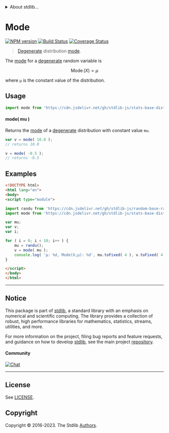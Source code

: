 <!--

@license Apache-2.0

Copyright (c) 2018 The Stdlib Authors.

Licensed under the Apache License, Version 2.0 (the "License");
you may not use this file except in compliance with the License.
You may obtain a copy of the License at

   http://www.apache.org/licenses/LICENSE-2.0

Unless required by applicable law or agreed to in writing, software
distributed under the License is distributed on an "AS IS" BASIS,
WITHOUT WARRANTIES OR CONDITIONS OF ANY KIND, either express or implied.
See the License for the specific language governing permissions and
limitations under the License.

-->


<details>
  <summary>
    About stdlib...
  </summary>
  <p>We believe in a future in which the web is a preferred environment for numerical computation. To help realize this future, we've built stdlib. stdlib is a standard library, with an emphasis on numerical and scientific computation, written in JavaScript (and C) for execution in browsers and in Node.js.</p>
  <p>The library is fully decomposable, being architected in such a way that you can swap out and mix and match APIs and functionality to cater to your exact preferences and use cases.</p>
  <p>When you use stdlib, you can be absolutely certain that you are using the most thorough, rigorous, well-written, studied, documented, tested, measured, and high-quality code out there.</p>
  <p>To join us in bringing numerical computing to the web, get started by checking us out on <a href="https://github.com/stdlib-js/stdlib">GitHub</a>, and please consider <a href="https://opencollective.com/stdlib">financially supporting stdlib</a>. We greatly appreciate your continued support!</p>
</details>

# Mode

[![NPM version][npm-image]][npm-url] [![Build Status][test-image]][test-url] [![Coverage Status][coverage-image]][coverage-url] <!-- [![dependencies][dependencies-image]][dependencies-url] -->

> [Degenerate][degenerate-distribution] distribution [mode][mode].

<!-- Section to include introductory text. Make sure to keep an empty line after the intro `section` element and another before the `/section` close. -->

<section class="intro">

The [mode][mode] for a [degenerate][degenerate-distribution] random variable is

<!-- <equation class="equation" label="eq:degenerate_mode" align="center" raw="\operatorname{Mode}\left( X \right) = \mu" alt="Mode for a degenerate distribution."> -->

```math
\mathop{\mathrm{Mode}}\left( X \right) = \mu
```

<!-- <div class="equation" align="center" data-raw-text="\operatorname{Mode}\left( X \right) = \mu" data-equation="eq:degenerate_mode">
    <img src="https://cdn.jsdelivr.net/gh/stdlib-js/stdlib@e1fbdee688c5409e4cc6b0cd06d90b1cd2abd67c/lib/node_modules/@stdlib/stats/base/dists/degenerate/mode/docs/img/equation_degenerate_mode.svg" alt="Mode for a degenerate distribution.">
    <br>
</div> -->

<!-- </equation> -->

where `μ` is the constant value of the distribution.

</section>

<!-- /.intro -->

<!-- Package usage documentation. -->



<section class="usage">

## Usage

```javascript
import mode from 'https://cdn.jsdelivr.net/gh/stdlib-js/stats-base-dists-degenerate-mode@v0.1.0-esm/index.mjs';
```

#### mode( mu )

Returns the [mode][mode] of a [degenerate][degenerate-distribution] distribution with constant value `mu`.

```javascript
var v = mode( 10.0 );
// returns 10.0

v = mode( -0.5 );
// returns -0.5
```

</section>

<!-- /.usage -->

<!-- Package usage notes. Make sure to keep an empty line after the `section` element and another before the `/section` close. -->

<section class="notes">

</section>

<!-- /.notes -->

<!-- Package usage examples. -->

<section class="examples">

## Examples

<!-- eslint no-undef: "error" -->

```html
<!DOCTYPE html>
<html lang="en">
<body>
<script type="module">

import randu from 'https://cdn.jsdelivr.net/gh/stdlib-js/random-base-randu@esm/index.mjs';
import mode from 'https://cdn.jsdelivr.net/gh/stdlib-js/stats-base-dists-degenerate-mode@v0.1.0-esm/index.mjs';

var mu;
var v;
var i;

for ( i = 0; i < 10; i++ ) {
    mu = randu();
    v = mode( mu );
    console.log( 'µ: %d, Mode(X;µ): %d', mu.toFixed( 4 ), v.toFixed( 4 ) );
}

</script>
</body>
</html>
```

</section>

<!-- /.examples -->

<!-- Section to include cited references. If references are included, add a horizontal rule *before* the section. Make sure to keep an empty line after the `section` element and another before the `/section` close. -->

<section class="references">

</section>

<!-- /.references -->

<!-- Section for related `stdlib` packages. Do not manually edit this section, as it is automatically populated. -->

<section class="related">

</section>

<!-- /.related -->

<!-- Section for all links. Make sure to keep an empty line after the `section` element and another before the `/section` close. -->


<section class="main-repo" >

* * *

## Notice

This package is part of [stdlib][stdlib], a standard library with an emphasis on numerical and scientific computing. The library provides a collection of robust, high performance libraries for mathematics, statistics, streams, utilities, and more.

For more information on the project, filing bug reports and feature requests, and guidance on how to develop [stdlib][stdlib], see the main project [repository][stdlib].

#### Community

[![Chat][chat-image]][chat-url]

---

## License

See [LICENSE][stdlib-license].


## Copyright

Copyright &copy; 2016-2023. The Stdlib [Authors][stdlib-authors].

</section>

<!-- /.stdlib -->

<!-- Section for all links. Make sure to keep an empty line after the `section` element and another before the `/section` close. -->

<section class="links">

[npm-image]: http://img.shields.io/npm/v/@stdlib/stats-base-dists-degenerate-mode.svg
[npm-url]: https://npmjs.org/package/@stdlib/stats-base-dists-degenerate-mode

[test-image]: https://github.com/stdlib-js/stats-base-dists-degenerate-mode/actions/workflows/test.yml/badge.svg?branch=v0.1.0
[test-url]: https://github.com/stdlib-js/stats-base-dists-degenerate-mode/actions/workflows/test.yml?query=branch:v0.1.0

[coverage-image]: https://img.shields.io/codecov/c/github/stdlib-js/stats-base-dists-degenerate-mode/main.svg
[coverage-url]: https://codecov.io/github/stdlib-js/stats-base-dists-degenerate-mode?branch=main

<!--

[dependencies-image]: https://img.shields.io/david/stdlib-js/stats-base-dists-degenerate-mode.svg
[dependencies-url]: https://david-dm.org/stdlib-js/stats-base-dists-degenerate-mode/main

-->

[chat-image]: https://img.shields.io/gitter/room/stdlib-js/stdlib.svg
[chat-url]: https://app.gitter.im/#/room/#stdlib-js_stdlib:gitter.im

[stdlib]: https://github.com/stdlib-js/stdlib

[stdlib-authors]: https://github.com/stdlib-js/stdlib/graphs/contributors

[umd]: https://github.com/umdjs/umd
[es-module]: https://developer.mozilla.org/en-US/docs/Web/JavaScript/Guide/Modules

[deno-url]: https://github.com/stdlib-js/stats-base-dists-degenerate-mode/tree/deno
[umd-url]: https://github.com/stdlib-js/stats-base-dists-degenerate-mode/tree/umd
[esm-url]: https://github.com/stdlib-js/stats-base-dists-degenerate-mode/tree/esm
[branches-url]: https://github.com/stdlib-js/stats-base-dists-degenerate-mode/blob/main/branches.md

[stdlib-license]: https://raw.githubusercontent.com/stdlib-js/stats-base-dists-degenerate-mode/main/LICENSE

[degenerate-distribution]: https://en.wikipedia.org/wiki/Degenerate_distribution

[mode]: https://en.wikipedia.org/wiki/Mode_%28statistics%29

</section>

<!-- /.links -->
